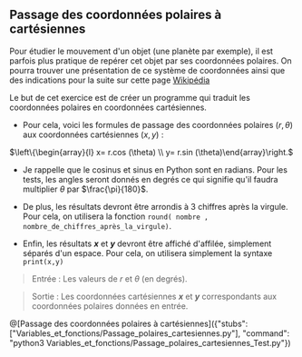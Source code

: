 ## Passage des coordonnées polaires à cartésiennes

Pour étudier le mouvement d'un objet (une planète par exemple), il est parfois plus pratique de repérer cet objet par ses coordonnées polaires.
On pourra trouver une présentation de ce système de coordonnées  ainsi que des indications pour la suite sur cette page [Wikipédia](https://fr.wikipedia.org/wiki/Coordonn%C3%A9es_polaires)

Le but de cet exercice est de créer un programme qui traduit les coordonnées polaires en coordonnées cartésiennes.

+ Pour cela, voici les formules de passage des coordonnées polaires $`(r,\theta)`$ aux coordonnées cartésiennes $`(x,y)`$ :

$`\left\{\begin{array}{l} x= r.cos (\theta) \\ y= r.sin (\theta)\end{array}\right.`$


+ Je rappelle que le cosinus et sinus en Python sont en radians. Pour les tests, les angles seront donnés en degrés ce qui signifie  qu'il faudra multiplier $`\theta`$ par $`\frac{\pi}{180}`$.

+ De plus, les résultats devront être arrondis à 3 chiffres après la virgule. Pour cela, on utilisera la fonction `round( nombre , nombre_de_chiffres_après_la_virgule)`.
+ Enfin, les résultats ***x*** et ***y*** devront être affiché d'affilée, simplement séparés d'un espace. Pour cela, on utilisera simplement la syntaxe `print(x,y)`

>Entrée : Les valeurs de $`r`$ et $`\theta`$ (en degrés).

>Sortie : Les coordonnées cartésiennes ***x*** et ***y*** correspondants aux coordonnées polaires données en entrée.

@[Passage des coordonnées polaires à cartésiennes]({"stubs": ["Variables_et_fonctions/Passage_polaires_cartesiennes.py"], "command": "python3 Variables_et_fonctions/Passage_polaires_cartesiennes_Test.py"})

